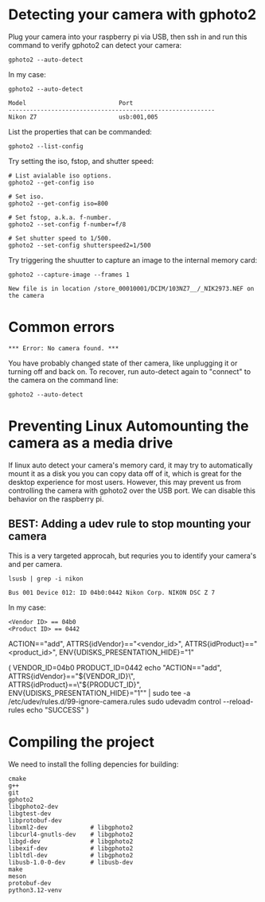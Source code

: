 Detecting your camera with gphoto2
==================================

Plug your camera into your raspberry pi via USB, then ssh in and run this command to
verify gphoto2 can detect your camera:

```
gphoto2 --auto-detect
```

In my case:
```
gphoto2 --auto-detect

Model                          Port
----------------------------------------------------------
Nikon Z7                       usb:001,005
```

List the properties that can be commanded:

```
gphoto2 --list-config
```

Try setting the iso, fstop, and shutter speed:

```
# List avialable iso options.
gphoto2 --get-config iso

# Set iso.
gphoto2 --get-config iso=800

# Set fstop, a.k.a. f-number.
gphoto2 --set-config f-number=f/8

# Set shutter speed to 1/500.
gphoto2 --set-config shutterspeed2=1/500
```

Try triggering the shuutter to capture an image to the internal memory
card:

```
gphoto2 --capture-image --frames 1

New file is in location /store_00010001/DCIM/103NZ7__/_NIK2973.NEF on the camera
```

Common errors
=============

```
*** Error: No camera found. ***
```

You have probably changed state of ther camera, like unplugging it or
turning off and back on.  To recover, run auto-detect again to "connect"
to the camera on the command line:

```
gphoto2 --auto-detect
```

Preventing Linux Automounting the camera as a media drive
=========================================================

If linux auto detect your camera's memory card, it may try to automatically
mount it as a disk you you can copy data off of it, which is great
for the desktop experience for most users.  However, this may prevent us
from controlling the camera with gphoto2 over the USB port.  We can
disable this behavior on the raspberry pi.

BEST: Adding a udev rule to stop mounting your camera
-----------------------------------------------------

This is a very targeted approcah, but requries you to identify your
camera's <Vendor ID> and <Product ID> per camera.

```
lsusb | grep -i nikon

Bus 001 Device 012: ID 04b0:0442 Nikon Corp. NIKON DSC Z 7
```
In my case:
```
<Vendor ID> == 04b0
<Product ID> == 0442
```
ACTION=="add", ATTRS{idVendor}=="<vendor_id>", ATTRS{idProduct}=="<product_id>", ENV{UDISKS_PRESENTATION_HIDE}="1"

(
VENDOR_ID=04b0
PRODUCT_ID=0442
echo "ACTION==\"add\", ATTRS{idVendor}==\"${VENDOR_ID}\", ATTRS{idProduct}==\"${PRODUCT_ID}\", ENV{UDISKS_PRESENTATION_HIDE}=\"1\"" | sudo tee -a /etc/udev/rules.d/99-ignore-camera.rules
sudo udevadm control --reload-rules
echo "SUCCESS"
)


Compiling the project
=====================

We need to install the folling depencies for building:
```
cmake
g++
git
gphoto2
libgphoto2-dev
libgtest-dev
libprotobuf-dev
libxml2-dev            # libgphoto2
libcurl4-gnutls-dev    # libgphoto2
libgd-dev              # libgphoto2
libexif-dev            # libgphoto2
libltdl-dev            # libgphoto2
libusb-1.0-0-dev       # libusb-dev
make
meson
protobuf-dev
python3.12-venv
```
